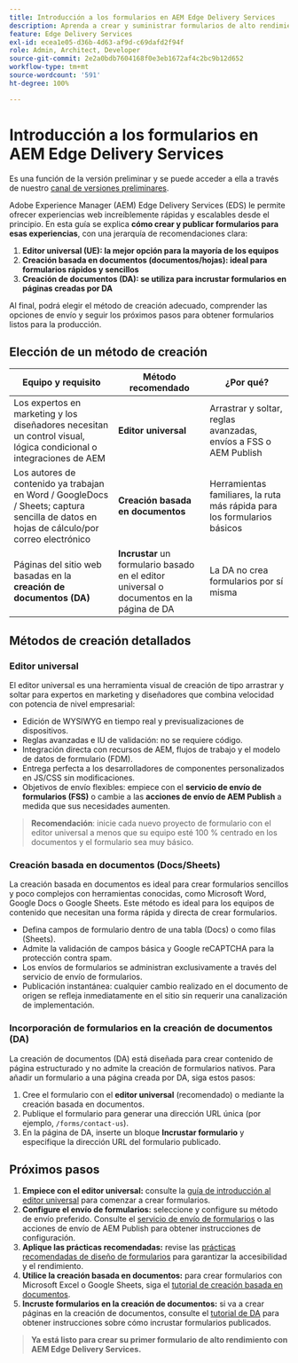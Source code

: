 ```yaml
---
title: Introducción a los formularios en AEM Edge Delivery Services
description: Aprenda a crear y suministrar formularios de alto rendimiento en Adobe Experience Manager Edge Delivery Services, con énfasis en el enfoque de creación con el editor universal.
feature: Edge Delivery Services
exl-id: ecea1e05-d36b-4d63-af9d-c69dafd2f94f
role: Admin, Architect, Developer
source-git-commit: 2e2a0bdb7604168f0e3eb1672af4c2bc9b12d652
workflow-type: tm+mt
source-wordcount: '591'
ht-degree: 100%

---
```



# Introducción a los formularios en AEM Edge Delivery Services

<span class="preview"> Es una función de la versión preliminar y se puede acceder a ella a través de nuestro <a href="https://experienceleague.adobe.com/docs/experience-manager-cloud-service/content/release-notes/prerelease.html?lang=es#new-features">canal de versiones preliminares</a>. </span>

Adobe Experience Manager (AEM) Edge Delivery Services (EDS) le permite ofrecer experiencias web increíblemente rápidas y escalables desde el principio. En esta guía se explica **cómo crear y publicar formularios para esas experiencias**, con una jerarquía de recomendaciones clara:

1. **Editor universal (UE): la mejor opción para la mayoría de los equipos**
2. **Creación basada en documentos (documentos/hojas): ideal para formularios rápidos y sencillos**
3. **Creación de documentos (DA): se utiliza para incrustar formularios en páginas creadas por DA**

Al final, podrá elegir el método de creación adecuado, comprender las opciones de envío y seguir los próximos pasos para obtener formularios listos para la producción.



## Elección de un método de creación

| Equipo y requisito | Método recomendado | ¿Por qué? |
|--------------------|--------------------|-----|
| Los expertos en marketing y los diseñadores necesitan un control visual, lógica condicional o integraciones de AEM | **Editor universal** | Arrastrar y soltar, reglas avanzadas, envíos a FSS o AEM Publish |
| Los autores de contenido ya trabajan en Word / GoogleDocs / Sheets; captura sencilla de datos en hojas de cálculo/por correo electrónico | **Creación basada en documentos** | Herramientas familiares, la ruta más rápida para los formularios básicos |
| Páginas del sitio web basadas en la **creación de documentos (DA)** | **Incrustar** un formulario basado en el editor universal o documentos en la página de DA | La DA no crea formularios por sí misma |


## Métodos de creación detallados

### Editor universal

El editor universal es una herramienta visual de creación de tipo arrastrar y soltar para expertos en marketing y diseñadores que combina velocidad con potencia de nivel empresarial:

- Edición de WYSIWYG en tiempo real y previsualizaciones de dispositivos.
- Reglas avanzadas e IU de validación: no se requiere código.
- Integración directa con recursos de AEM, flujos de trabajo y el modelo de datos de formulario (FDM).
- Entrega perfecta a los desarrolladores de componentes personalizados en JS/CSS sin modificaciones.
- Objetivos de envío flexibles: empiece con el **servicio de envío de formularios (FSS)** o cambie a las **acciones de envío de AEM Publish** a medida que sus necesidades aumenten.

> **Recomendación**: inicie cada nuevo proyecto de formulario con el editor universal a menos que su equipo esté 100 % centrado en los documentos y el formulario sea muy básico.


### Creación basada en documentos (Docs/Sheets)

La creación basada en documentos es ideal para crear formularios sencillos y poco complejos con herramientas conocidas, como Microsoft Word, Google Docs o Google Sheets. Este método es ideal para los equipos de contenido que necesitan una forma rápida y directa de crear formularios.

- Defina campos de formulario dentro de una tabla (Docs) o como filas (Sheets).
- Admite la validación de campos básica y Google reCAPTCHA para la protección contra spam.
- Los envíos de formularios se administran exclusivamente a través del servicio de envío de formularios.
- Publicación instantánea: cualquier cambio realizado en el documento de origen se refleja inmediatamente en el sitio sin requerir una canalización de implementación.


### Incorporación de formularios en la creación de documentos (DA)

La creación de documentos (DA) está diseñada para crear contenido de página estructurado y no admite la creación de formularios nativos. Para añadir un formulario a una página creada por DA, siga estos pasos:

1. Cree el formulario con el **editor universal** (recomendado) o mediante la creación basada en documentos.
2. Publique el formulario para generar una dirección URL única (por ejemplo, `/forms/contact-us`).
3. En la página de DA, inserte un bloque **Incrustar formulario** y especifique la dirección URL del formulario publicado.

<!-- 
## Feature Comparison

| Capability | Universal Editor | Document-Based | Document Authoring |
|------------|-----------------|----------------|--------------------|
| Visual drag-and-drop | ✅ | – | – |
| Advanced rules editor | ✅ | Limited | – |
| Attachments | ✅ | EA | – |
| reCAPTCHA Enterprise | ✅ | ✅ | Depends on embed |
| Submit to spreadsheet/email | ✅ (FSS) | ✅ (FSS) | Via embed |
| Submit to AEM workflows/FDM | ✅ | – | Via UE embed |
| Custom components (JS/CSS) | ✅ | ✅ | Via embed |
| Localization via Sites | ✅ | Manual | Via embed |

-->

## Próximos pasos

1. **Empiece con el editor universal:** consulte la [guía de introducción al editor universal](/help/edge/docs/forms/universal-editor/overview-universal-editor-for-edge-delivery-services-for-forms.md) para comenzar a crear formularios.
2. **Configure el envío de formularios:** seleccione y configure su método de envío preferido. Consulte el [servicio de envío de formularios](/help/edge/docs/forms/configure-submission-action-for-eds-forms.md) o las acciones de envío de AEM Publish para obtener instrucciones de configuración.
3. **Aplique las prácticas recomendadas:** revise las [prácticas recomendadas de diseño de formularios](/help/edge/docs/forms/universal-editor/best-practices-eds-forms.md) para garantizar la accesibilidad y el rendimiento.
4. **Utilice la creación basada en documentos:** para crear formularios con Microsoft Excel o Google Sheets, siga el [tutorial de creación basada en documentos](/help/edge/docs/forms/tutorial.md).
5. **Incruste formularios en la creación de documentos:** si va a crear páginas en la creación de documentos, consulte el [tutorial de DA](https://www.aem.live/developer/da-tutorial) para obtener instrucciones sobre cómo incrustar formularios publicados.

> **Ya está listo para crear su primer formulario de alto rendimiento con AEM Edge Delivery Services.**